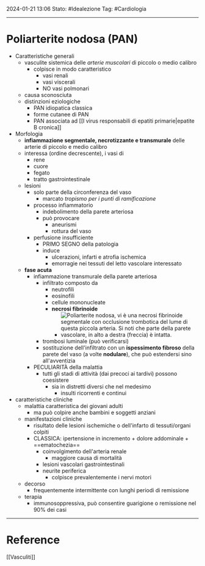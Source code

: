 2024-01-21 13:06
Stato: #Idealezione 
Tag: #Cardiologia 

---
# Poliarterite nodosa (PAN)
- Caratteristiche generali
	- vasculite sistemica delle *arterie muscolari* di piccolo o medio calibro
		- colpisce in modo caratteristico
			- vasi renali
			- vasi viscerali
			- NO vasi polmonari
	- causa sconosciuta
	- distinzioni eziologiche
		- PAN idiopatica classica
		- forme cutanee di PAN
		- PAN associata ad [[I virus responsabili di epatiti primarie|epatite B cronica]]
- Morfologia
	- **infiammazione segmentale, necrotizzante e transmurale** delle arterie di piccolo e medio calibro
	- interessa (ordine decrescente), i vasi di
		- rene
		- cuore
		- fegato
		- tratto gastrointestinale
	- lesioni
		- solo parte della circonferenza del vaso
			- marcato *tropismo per i punti di ramificazione*
		- processo infiammatorio
			- indebolimento della parete arteriosa
			- può provocare
				- aneurismi
				- rottura del vaso
		- perfusione insufficiente
			- PRIMO SEGNO della patologia
			- induce
				- ulcerazioni, infarti e atrofia ischemica
				- emorragie nei tessuti del letto vascolare interessato
	- **fase acuta**
		- infiammazione transmurale della parete arteriosa
			- infiltrato composto da
				- neutrofili
				- eosinofili
				- cellule mononucleate
				- **necrosi fibrinoide**
					- ![Poliarterite nodosa, vi è una necrosi fibrinoide segmentale con occlusione trombotica del lume di questa piccola arteria. Si noti che parte della parete vascolare, in alto a destra (*freccia*) è intatta.](https://i.imgur.com/AKwyQoE.png)
			- trombosi luminale (può verificarsi)
			- sostituzione dell'infiltrato con un **ispessimento fibroso** della parete del vaso (a volte **nodulare**), che può estendersi sino all'avventizia
		- PECULIARITÀ della malattia
			- tutti gli stadi di attività (dai precoci ai tardivi) possono coesistere
				- sia in distretti diversi che nel medesimo
					- insulti ricorrenti e continui
- caratteristiche cliniche
	- malattia caratteristica dei giovani adulti
		- ma può colpire anche bambini e soggetti anziani
	- manifestazioni cliniche
		- risultato delle lesioni ischemiche o dell'infarto di tessuti/organi colpiti
		- CLASSICA: ipertensione in incremento + dolore addominale + ==ematochezia==
			- coinvolgimento dell'arteria renale
				- maggiore causa di mortalità
			- lesioni vascolari gastrointestinali
			- neurite periferica
				- colpisce prevalentemente i nervi motori
	- decorso
		- frequentemente intermittente con lunghi periodi di remissione
	- terapia
		- immunosoppressiva, può consentire guarigione o remissione nel 90% dei casi





---
# Reference
[[Vasculiti]]